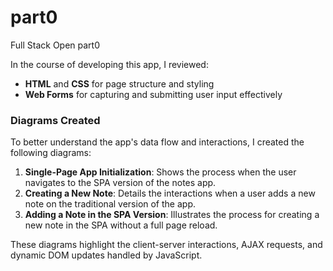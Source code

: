 # part0
Full Stack Open part0

In the course of developing this app, I reviewed:
- **HTML** and **CSS** for page structure and styling
- **Web Forms** for capturing and submitting user input effectively

### Diagrams Created

To better understand the app's data flow and interactions, I created the following diagrams:
1. **Single-Page App Initialization**: Shows the process when the user navigates to the SPA version of the notes app.
2. **Creating a New Note**: Details the interactions when a user adds a new note on the traditional version of the app.
3. **Adding a Note in the SPA Version**: Illustrates the process for creating a new note in the SPA without a full page reload.

These diagrams highlight the client-server interactions, AJAX requests, and dynamic DOM updates handled by JavaScript.
